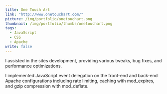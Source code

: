 ```yaml
---
title: One Touch Art
link: "http://www.onetouchart.com/"
picture: /img/portfolio/onetouchart.png
thumbnail: /img/portfolio/thumbs/onetouchart.png
tags: 
  - JavaScript
  - CSS
  - Apache
write: false
---
```


I assisted in the sites development, providing various tweaks, bug fixes, and performance optimizations. 

I implemented JavaScript event delegation on the front-end and back-end Apache configurations including rate limiting, caching with mod_expires, and gzip compression with mod_deflate.